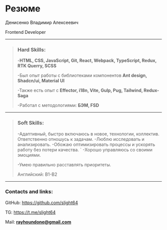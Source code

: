 # Резюме

Денисенко Владимир Алексеевич

Frontend Developer

---

>### Hard Skills:
>
>-**HTML, CSS, JavaScript, Git, React, Webpack, TypeScript, Redux,  RTK Querry, SCSS**
>
>-Был опыт работы с библиотеками компонентов **Ant design, Shadcn/ui, Material UI** 
>
>-Также есть опыт с **Effector, i18n, Vite, Gulp, Pug, Tailwind, Redux-Saga**
>
>-Работал с методологиями: **БЭМ, FSD**
>
---

>### Soft Skills:
>
>-Адаптивный, быстро включаюсь в новое, технологии, коллектив. Ответственно отношусь к задачам.
>-Люблю исследовать и анализировать.
>-Обожаю оптимизировать процессы и ускорять работу без потери качества.
>`
>-Хорошо управляюсь со своими эмоциями.
>
>-Умею правильно расставлять приоритеты.
>
>Английский: B1-B2

---

### Contacts and links:

GitHub: https://github.com/slight64

TG: https://t.me/slight64

Mail: **rayhoundone@gmail.com**
